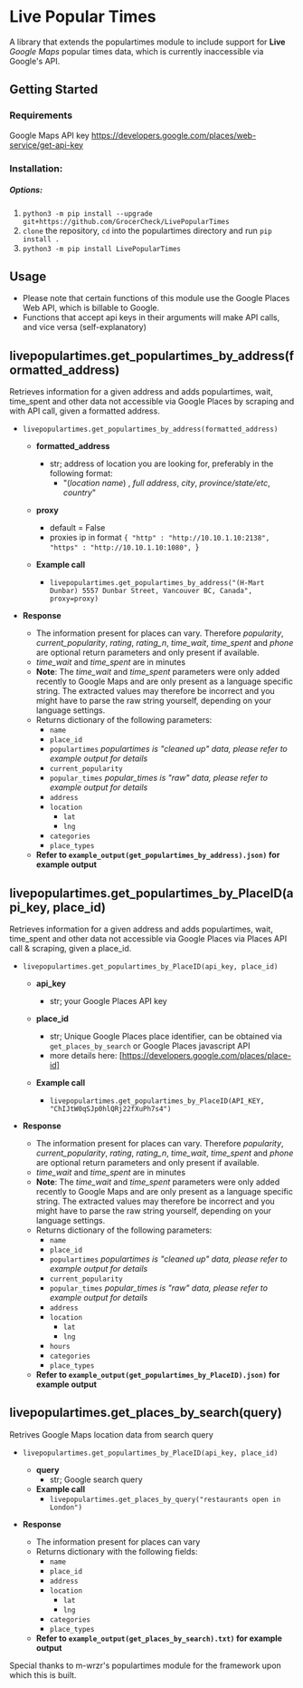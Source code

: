 

# Live Popular Times

A library that extends the populartimes module to include support for **Live** *Google Maps* popular times data, which is currently inaccessible via Google's API.
## Getting Started

### Requirements
Google Maps API key https://developers.google.com/places/web-service/get-api-key 

### Installation: 

##### Options:
1. `python3 -m pip install --upgrade git+https://github.com/GrocerCheck/LivePopularTimes`
2. `clone` the repository, `cd` into the populartimes directory and run `pip install .`
3. `python3 -m pip install LivePopularTimes`

## Usage  

- Please note that certain functions of this module use the Google Places Web API, which is billable to Google.
- Functions that accept api keys in their arguments will make API calls, and vice versa (self-explanatory)

## livepopulartimes.get_populartimes_by_address(formatted_address)

Retrieves information for a given address and adds populartimes, wait, time_spent and other data not accessible via Google Places by scraping and with API call, given a formatted address.
+ `livepopulartimes.get_populartimes_by_address(formatted_address)`
    + **formatted_address** 
        + str; address of location you are looking for, preferably in the following format:
            + "(*location name*) , *full address*, *city*, *province/state/etc*, *country*"
    + **proxy**
        + default = False
        + proxies ip in format 
                    `{
                    "http" : "http://10.10.1.10:2138",
                    "https" : "http://10.10.1.10:1080",
                    `}
                    
    + **Example call**
        + `livepopulartimes.get_populartimes_by_address("(H-Mart Dunbar) 5557 Dunbar Street, Vancouver BC, Canada", proxy=proxy)`

+ **Response**
    + The information present for places can vary. Therefore *popularity*, *current_popularity*, *rating*, *rating_n*, *time_wait*, *time_spent* and *phone* are optional return parameters and only present if available.
    + *time_wait* and *time_spent* are in minutes
    + **Note**: The *time_wait* and *time_spent* parameters were only added recently to Google Maps and are only present as a language specific string. The extracted values may therefore be incorrect and you might have to parse the raw string yourself, depending on your language settings.
    + Returns dictionary of the following parameters:
        + `name`
        + `place_id`
        + `populartimes` *populartimes is "cleaned up" data, please refer to example output for details*
        + `current_popularity`
        + `popular_times` *popular_times is "raw" data, please refer to example output for details*
        + `address`
        + `location`
            + `lat`
            + `lng`
        + `categories`
        + `place_types`
    + **Refer to `example_output(get_populartimes_by_address).json)` for example output**
    

## livepopulartimes.get_populartimes_by_PlaceID(api_key, place_id)

Retrieves information for a given address and adds populartimes, wait, time_spent and other data not accessible via Google Places via Places API call & scraping, given a place_id.

+ `livepopulartimes.get_populartimes_by_PlaceID(api_key, place_id)`
    + **api_key**
        + str; your Google Places API key
    + **place_id**
        + str; Unique Google Places place identifier, can be obtained via `get_places_by_search` or Google Places javascript API
        + more details here: [https://developers.google.com/places/place-id]
    
    + **Example call**
        + `livepopulartimes.get_populartimes_by_PlaceID(API_KEY, "ChIJtW0qSJp0hlQRj22fXuPh7s4")`

+ **Response**
    + The information present for places can vary. Therefore *popularity*, *current_popularity*, *rating*, *rating_n*, *time_wait*, *time_spent* and *phone* are optional return parameters and only present if available.
    + *time_wait* and *time_spent* are in minutes
    + **Note**: The *time_wait* and *time_spent* parameters were only added recently to Google Maps and are only present as a language specific string. The extracted values may therefore be incorrect and you might have to parse the raw string yourself, depending on your language settings.
    + Returns dictionary of the following parameters:
        + `name`
        + `place_id`
        + `populartimes` *populartimes is "cleaned up" data, please refer to example output for details*
        + `current_popularity`
        + `popular_times` *popular_times is "raw" data, please refer to example output for details*
        + `address`
        + `location`
            + `lat`
            + `lng`
        + `hours`
        + `categories`
        + `place_types`
    + **Refer to `example_output(get_populartimes_by_PlaceID).json)` for example output**


## livepopulartimes.get_places_by_search(query)

Retrives Google Maps location data from search query

+ `livepopulartimes.get_populartimes_by_PlaceID(api_key, place_id)`
    + **query**
        + str; Google search query
    + **Example call**
        + `livepopulartimes.get_places_by_query("restaurants open in London")`

+ **Response**
    + The information present for places can vary
    + Returns dictionary with the following fields:
        + `name`
        + `place_id`
        + `address`
        + `location`
            + `lat`
            + `lng`
        + `categories`
        + `place_types`
    + **Refer to `example_output(get_places_by_search).txt)` for example output**


Special thanks to m-wrzr's populartimes module for the framework upon which this is built.

